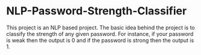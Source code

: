 # NLP-Password-Strength-Classifier

This project is an NLP based project. The basic idea behind the project is to classify the strength of any given password. For instance, if your password is weak then the output is 0 and if the password is strong then the output is 1. 
